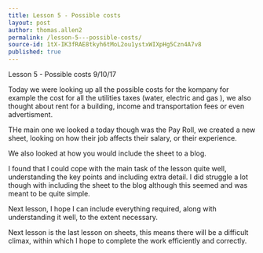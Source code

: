 ```yaml
---
title: Lesson 5 - Possible costs
layout: post
author: thomas.allen2
permalink: /lesson-5---possible-costs/
source-id: 1tX-IK3fRAE8tkyh6tMoL2ou1ystxWIXpHg5Czn4A7v8
published: true
---
```

Lesson 5 - Possible costs                                              9/10/17

Today we were looking up all the possible costs for the kompany for example the cost for all the utilities taxes (water, electric and gas ), we also thought about rent for a building, income and transportation fees or even advertisment.

THe main one we looked a today though was the Pay Roll, we created a new sheet, looking on how their job affects their salary, or their experience.

We also looked at how you would include the sheet to a blog.

I found that I could cope with the main task of the lesson quite well, understanding the key points and including extra detail. I did struggle a lot though with including the sheet to the blog although this seemed and was meant to be quite simple.

Next lesson, I hope I can include everything required, along with understanding it well, to the extent necessary. 

Next lesson is the last lesson on sheets, this means there will be a difficult climax, within which I hope to complete the work efficiently and correctly.

